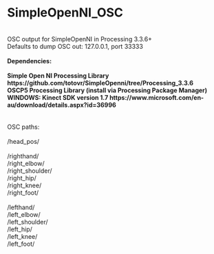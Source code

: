 # SimpleOpenNI_OSC
<br>
OSC output for SimpleOpenNI in Processing 3.3.6+ <br>
Defaults to dump OSC out: 127.0.0.1, port 33333 <br>
<br>
<b>Dependencies:<br><br> 
Simple Open NI Processing Library https://github.com/totovr/SimpleOpenni/tree/Processing_3.3.6 <br>
OSCP5 Processing Library (install via Processing Package Manager) <br> 
WINDOWS: Kinect SDK version 1.7 https://www.microsoft.com/en-au/download/details.aspx?id=36996 </b></br> 
<br>
<br>
OSC paths:<br>
<br>
/head_pos/<br>
<br>
/righthand/<br>
/right_elbow/<br>
/right_shoulder/<br>
/right_hip/<br>
/right_knee/<br>
/right_foot/<br>
<br>
/lefthand/<br>
/left_elbow/<br>
/left_shoulder/<br>
/left_hip/<br>
/left_knee/<br>
/left_foot/<br>
